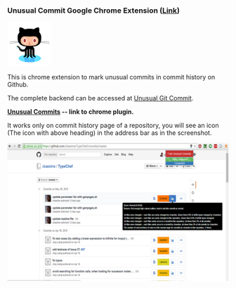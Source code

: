 ### Unusual Commit Google Chrome Extension (<a href="https://chrome.google.com/webstore/detail/unusual-commits/hncljhkoaognphcmhdelchclkogepnae?hl=en-US&gl=US" target="_blank">Link</a>)
<img src="Thumbnail.png" alt="Icon" style="width: 100px;"/>

This is chrome extension to mark unusual commits in commit history on Github.

The complete backend can be accessed at [Unusual Git Commit](https://github.com/goyalr41/UnusualGitCommit). 

<strong><a href="https://chrome.google.com/webstore/detail/unusual-commits/hncljhkoaognphcmhdelchclkogepnae?hl=en-US&gl=US" target="_blank">Unusual Commits</a> -- link to chrome plugin. </strong> 

It works only on commit history page of a repository, you will see an icon (The icon with above heading) in the address bar as in the screenshot. 

![Screenshot](./Screenshot.png)
